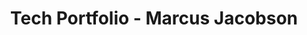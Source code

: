 ---
title: "Tech Portfolio - Marcus Jacobson"
featured_image: '/images/binarcode.jpg'
header_height: '300px'
---